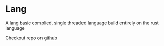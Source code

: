 # Lang

A lang basic complied, single threaded language build entirely on the rust language

Checkout repo on [github](https://github.com/anthonychester/lang)